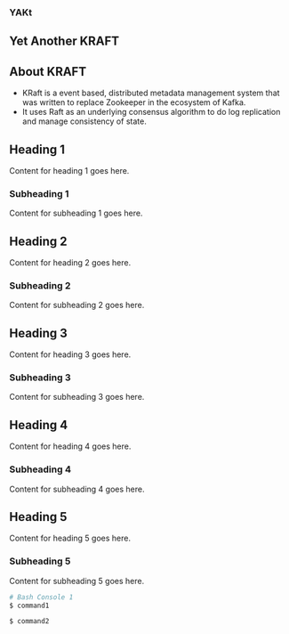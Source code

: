 ### YAKt
## Yet Another KRAFT

## About KRAFT
- KRaft is a event based, distributed metadata management system that was written to replace Zookeeper in the ecosystem of Kafka.
- It uses Raft as an underlying consensus algorithm to do log replication and manage consistency of state.

## Heading 1

Content for heading 1 goes here.

### Subheading 1

Content for subheading 1 goes here.

## Heading 2

Content for heading 2 goes here.

### Subheading 2

Content for subheading 2 goes here.

## Heading 3

Content for heading 3 goes here.

### Subheading 3

Content for subheading 3 goes here.

## Heading 4

Content for heading 4 goes here.

### Subheading 4

Content for subheading 4 goes here.

## Heading 5

Content for heading 5 goes here.

### Subheading 5

Content for subheading 5 goes here.

```bash
# Bash Console 1
$ command1

$ command2


